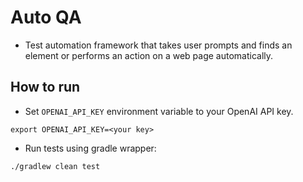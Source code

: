 # Auto QA

- Test automation framework that takes user prompts and finds an element or performs an action on a web page automatically.

## How to run

- Set `OPENAI_API_KEY` environment variable to your OpenAI API key.
```shell
export OPENAI_API_KEY=<your key>
```
- Run tests using gradle wrapper:
```shell
./gradlew clean test
```

